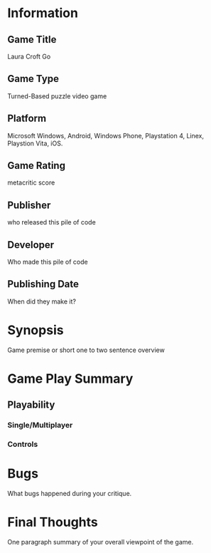 # Information
## Game Title
Laura Croft Go
## Game Type
Turned-Based puzzle video game
## Platform
Microsoft Windows, Android, Windows Phone, Playstation 4, Linex, Playstion Vita, iOS.
## Game Rating
metacritic score 
## Publisher
who released this pile of code
## Developer
Who made this pile of code
## Publishing Date
When did they make it?
# Synopsis
Game premise or short one to two sentence overview

# Game Play Summary
## Playability
### Single/Multiplayer
### Controls

# Bugs
What bugs happened during your critique.
# Final Thoughts
One paragraph summary of your overall viewpoint of the game.
